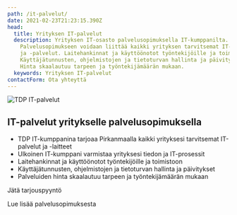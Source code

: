 ```yaml
---
path: /it-palvelut/
date: 2021-02-23T21:23:15.390Z
head:
  title: Yrityksen IT-palvelut
  description: Yrityksen IT-osasto palvelusopimuksella IT-kumppanilta.
    Palvelusopimukseen voidaan liittää kaikki yrityksen tarvitsemat IT-laitteet
    ja -palvelut. Laitehankinnat ja käyttöönotot työntekijöille ja toimistoon.
    Käyttäjätunnusten, ohjelmistojen ja tietoturvan hallinta ja päivitykset.
    Hinta skaalautuu tarpeen ja työntekijämäärän mukaan.
  keywords: Yrityksen IT-palvelut
contactForm: Ota yhteyttä
---
```


<HeroBlock bgColor="brand" imageAlign="right">

<div className="HeroBlockImage">

![TDP IT-palvelut](/assets/palvelut-tinified.jpg)

</div>

<div className="HeroBlockContent">

## IT-palvelut yritykselle palvelusopimuksella 

* TDP IT-kumppanina tarjoaa Pirkanmaalla kaikki yrityksesi tarvitsemat IT-palvelut ja -laitteet
* ﻿Ulkoinen IT-kumppani varmistaa yrityksesi tiedon ja IT-prosessit
* Laitehankinnat ja käyttöönotot työntekijöille ja toimistoon
* Käyttäjätunnusten, ohjelmistojen ja tietoturvan hallinta ja päivitykset 
* Palveluiden hinta skaalautuu tarpeen ja työntekijämäärän mukaan

<CallToAction bgColor="dark" url="#contact-form" align="left">Jätä tarjouspyyntö</CallToAction>

<CallToAction bgColor="lightest" url="/it-palvelut/palvelusopimus" align="left">Lue lisää palvelusopimuksesta</CallToAction>

</div>

</HeroBlock>


<Cards cardsPerRow="3" cards='[{"bgColor":"lightest","title":"TDP KyberAkatemia","linkBgColor":"brand","linkText":"Kouluta tietoturvaa","link":"/it-palvelut/tdp-kyberakatemia","content":"Työntekijöille korkeampi tietoturvatietoisuus interaktiivisella, henkilökohtaisella koulutusalustalla vain 3€/kk/työntekijä."},{"bgColor":"lightest","title":"Keskitetty hallinta","linkBgColor":"brand","content":"Keskitetty koneiden, käyttäjien ja kirjautumisten hallinta. ","link":"/it-palvelut/keskitetty-hallinta","linkText":"Keskitä"},{"bgColor":"lightest","title":"TDP Tuki","linkBgColor":"brand","content":"TDP Tuki takaa työskentelyn sujuvuuden. ","link":"/it-palvelut/tuki-ja-huolto","linkText":"Lue lisää"},{"bgColor":"lightest","title":"Tietoturvapalvelu","linkBgColor":"brand","content":"Tietoturvapalvelu tarjoaa kattavan virus- ja haittaohjelma suojauksen.\n\n","linkText":"Tutustu tarkemmin","link":"/it-palvelut/tietoturva"},{"bgColor":"lightest","title":"Pilvipalveluiden varmuuskopiointi","linkBgColor":"brand","link":"/it-palvelut/varmuuskopiointi","linkText":"Varmista tietosi","content":"Kattava pilvipohjainen varmuuskopiointi MS/Google verkkolevylle ja palveluihin tallennetulle datalle."},{"bgColor":"lightest","title":"IT-ulkoistus","linkBgColor":"brand","content":"Ulkoistamalla IT:n yrityksesi saa arkeensa tehokkuutta, ennennäkemätöntä helppoutta ja etukäteen laskettavia kustannussäästöjä.","link":"/it-palvelut/it-ulkoistus","linkText":"Kysy tarjoustamme"},{"bgColor":"lightest","title":"Google Workspace","linkBgColor":"brand","link":"https://www.tdp.fi/ohjelmistot/google-workspace","linkText":"Tilaa Workspace","content":"Google Workspace tarjoaa yritystason sähköpostit omalla domainillanne, sekä kattavan kokoelman yhteistyö- ja tuottavuustyökaluja."},{"bgColor":"lightest","title":"Microsoft 365","linkBgColor":"brand","link":"https://www.tdp.fi/ohjelmistot/microsoft-365","linkText":"Tutustu tarkemmin","content":"MS 365 tarjoaa yritystason sähköpostit omalla domainillanne, sekä kattavan kokoelman yhteistyö- ja tuottavuustyökaluja."}]' />